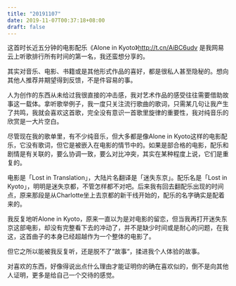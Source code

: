 ```yaml
---
title: "20191107"
date: 2019-11-07T00:37:18+08:00
draft: false
---
```

这首时长近五分钟的电影配乐《Alone in Kyoto》http://t.cn/AiBC6udv 是我网易云上听歌排行所有时间的第一名，我还蛮想分享的。

其实对音乐、电影、书籍或是其他形式作品的喜好，都是很私人甚至隐秘的。想向其他人推荐并期望得到反馈，不是件容易的事。

人为创作的东西从未给过我很直接的冲击感，我对艺术作品的感受往往需要借助故事这一载体。拿听歌举例子，我一度只关注流行歌曲的歌词，只需某几句让我产生了共鸣，我就会喜欢这首歌，完全没有意识一首歌里旋律的重要性，我对纯音乐的欣赏是一大片空白。

尽管现在我的歌单里，有不少纯音乐，但大多都是像Alone in Kyoto这样的电影配乐，它没有歌词，但它是被嵌入在电影的情节中的。如果是部合格的电影，配乐和剧情是有关联的，要么协调一致，要么对比冲突，其实在某种程度上说，它们是重复的。

电影是「Lost in Translation」，大陆片名翻译是「迷失东京」。配乐名是「Lost in Kyoto」，明明是迷失京都，不管怎样都不对吧。后来我有回去翻配乐出现的时间点，原来那段是从Charlotte坐上去京都的新干线开始的，配乐的名字确实是配着来的。

我反复地听Alone in Kyoto，原来一直以为是对电影的留恋，但当我再打开迷失东京这部电影，却没有完整看下去的冲动了，并不是缺少时间或是耐心的问题，在我这，这首曲子的本身已经超越作为一个整体的电影了。

但它之所以能被我反复听，还是脱不了“故事“，揉进我个人体验的故事。

对喜欢的东西，好像得说出点什么理由才能证明你的确在喜欢似的，倒不是向其他人证明，更多是给自己一个交待的感觉。
